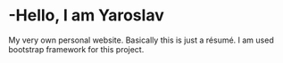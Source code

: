 # -Hello, I am Yaroslav
My very own personal website. Basically this is just a résumé. I am used bootstrap framework for this project.

